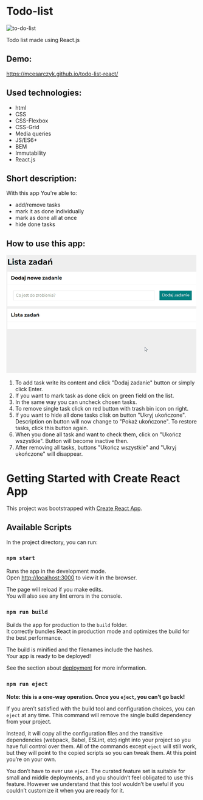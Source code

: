 # Todo-list

<img src="https://images2.minutemediacdn.com/image/upload/c_crop,h_2164,w_3845,x_0,y_259/f_auto,q_auto,w_1100/v1554918405/shape/mentalfloss/94735-istock-863607936.jpg" alt="to-do-list" width=500px />

Todo list made using React.js

## Demo:

https://mcesarczyk.github.io/todo-list-react/

## Used technologies:
- html
- CSS
- CSS-Flexbox
- CSS-Grid
- Media queries
- JS/ES6+
- BEM
- Immutability
- React.js

## Short description:
With this app You're able to:
- add/remove tasks
- mark it as done individually
- mark as done all at once
- hide done tasks

## How to use this app:

<img src="%PUBLIC_URL%/../public/tasklist_demo.gif" alt="to-do-list demo animation" width=500px />

1. To add task write its content and click "Dodaj zadanie" button or simply click Enter.
2. If you want to mark task as done click on green field on the list.
3. In the same way you can uncheck chosen tasks.
4. To remove single task click on red button with trash bin icon on right.
5. If you want to hide all done tasks clisk on button "Ukryj ukończone". Description on button will now change to "Pokaż ukończone". To restore tasks, click this button again.
6. When you done all task and want to check them, click on "Ukończ wszystkie". Button will become inactive then.
7. After removing all tasks, buttons "Ukończ wszystkie" and "Ukryj ukończone" will disappear.

# Getting Started with Create React App

This project was bootstrapped with [Create React App](https://github.com/facebook/create-react-app).

## Available Scripts

In the project directory, you can run:

### `npm start`

Runs the app in the development mode.\
Open [http://localhost:3000](http://localhost:3000) to view it in the browser.

The page will reload if you make edits.\
You will also see any lint errors in the console.

### `npm run build`

Builds the app for production to the `build` folder.\
It correctly bundles React in production mode and optimizes the build for the best performance.

The build is minified and the filenames include the hashes.\
Your app is ready to be deployed!

See the section about [deployment](https://facebook.github.io/create-react-app/docs/deployment) for more information.

### `npm run eject`

**Note: this is a one-way operation. Once you `eject`, you can’t go back!**

If you aren’t satisfied with the build tool and configuration choices, you can `eject` at any time. This command will remove the single build dependency from your project.

Instead, it will copy all the configuration files and the transitive dependencies (webpack, Babel, ESLint, etc) right into your project so you have full control over them. All of the commands except `eject` will still work, but they will point to the copied scripts so you can tweak them. At this point you’re on your own.

You don’t have to ever use `eject`. The curated feature set is suitable for small and middle deployments, and you shouldn’t feel obligated to use this feature. However we understand that this tool wouldn’t be useful if you couldn’t customize it when you are ready for it.
